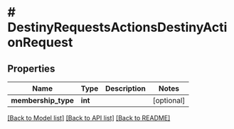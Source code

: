 # # DestinyRequestsActionsDestinyActionRequest

## Properties

Name | Type | Description | Notes
------------ | ------------- | ------------- | -------------
**membership_type** | **int** |  | [optional]

[[Back to Model list]](../../README.md#models) [[Back to API list]](../../README.md#endpoints) [[Back to README]](../../README.md)
